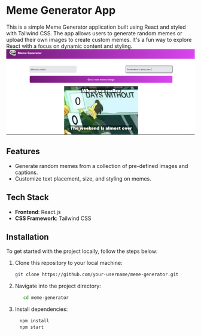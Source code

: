 # Meme Generator App

This is a simple Meme Generator application built using React and styled with Tailwind CSS. The app allows users to generate random memes or upload their own images to create custom memes. It's a fun way to explore React with a focus on dynamic content and styling.
![Alt text](imageMeme.png)


## Features

- Generate random memes from a collection of pre-defined images and captions.
- Customize text placement, size, and styling on memes.

## Tech Stack

- **Frontend**: React.js
- **CSS Framework**: Tailwind CSS

## Installation

To get started with the project locally, follow the steps below:

1. Clone this repository to your local machine:
   ```bash
   git clone https://github.com/your-username/meme-generator.git
2. Navigate into the project directory:
   ```bash
      cd meme-generator
3. Install dependencies:
 ```bash
      npm install
      npm start

 
      
